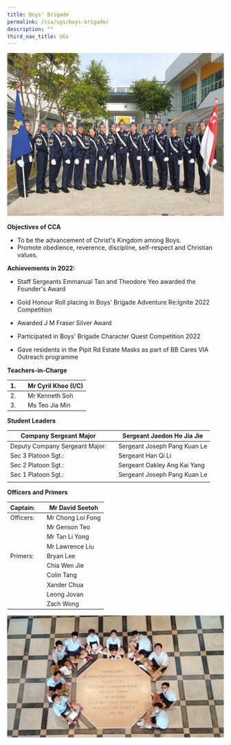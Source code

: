 ```yaml
---
title: Boys' Brigade
permalink: /cca/ugs/boys-brigade/
description: ""
third_nav_title: UGs
---
```

![](/images/20190803_092540-1024x768.jpg)



**Objectives of CCA**

*   To be the advancement of Christ's Kingdom among Boys.
*   Promote obedience, reverence, discipline, self-respect and Christian values.

**Achievements in 2022:**

*   Staff Sergeants Emmanual Tan and Theodore Yeo awarded the Founder's Award
    
*   Gold Honour Roll placing in Boys' Brigade Adventure Re:Ignite 2022 Competition
    
*   Awarded J M Fraser Silver Award
    
*   Participated in Boys' Brigade Character Quest Competition 2022
    
*   Gave residents in the Pipit Rd Estate Masks as part of BB Cares VIA Outreach programme


**Teachers-in-Charge**

| 1. |  | Mr Cyril Khoo (I/C) |
| -------- | -------- | -------- |
| 2.     |      | Mr Kenneth Soh     |
| 3.     |      | Ms Teo Jia Min    |


**Student Leaders**

| Company Sergeant Major |  | Sergeant Jaedon Ho Jia Jie |
| -------- | -------- | -------- |
| Deputy Company Sergeant Major:    |      | Sergeant Joseph Pang Kuan Le     |
| Sec 3 Platoon Sgt.:     |      | Sergeant Han Qi Li     |
| Sec 2 Platoon Sgt.:     |      | Sergeant Oakley Ang Kai Yang     |
| Sec 1 Platoon Sgt.:     |      | Sergeant Joseph Pang Kuan Le     |
|      |      |   |


**Officers and Primers**

| Captain: |  | Mr David Seetoh |
| -------- | -------- | -------- |
| Officers:    |      | Mr Chong Loi Fong     |
|     |      | Mr Genson Teo    |
|      |      | Mr Tan Li Yong     |
|      |      | Mr Lawrence Liu     |
| Primers:   |      | Bryan Lee  |
|    |      | Chia Wen Jie  |
|    |      | Colin Tang  |			
|    |      | Xander Chua  |			
|    |      | Leong Jovan  |	
|    |      | Zach Wong  |		
	


![](/images/20160416_112025-1024x576.jpg)